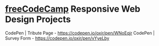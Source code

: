 # <a href="https://freecodecamp.org/" target="_blank">freeCodeCamp<a> Responsive Web Design Projects

CodePen | Tribute Page - https://codepen.io/oxir/pen/WNoEqjr
CodePen | Survey Form - https://codepen.io/oxir/pen/vYyeLby

